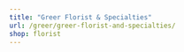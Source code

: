 ```yaml
---
title: "Greer Florist & Specialties"
url: /greer/greer-florist-and-specialties/
shop: florist
---
```


